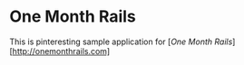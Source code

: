 # One Month Rails

This is pinteresting sample application for
[*One Month Rails*][http://onemonthrails.com]